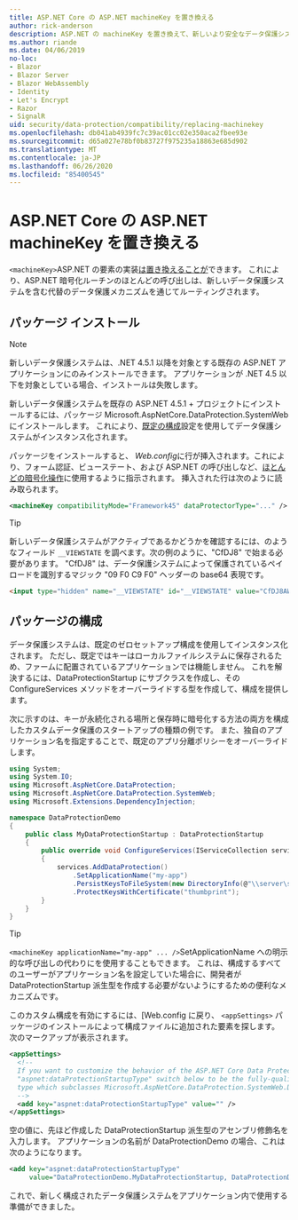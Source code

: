 ```yaml
---
title: ASP.NET Core の ASP.NET machineKey を置き換える
author: rick-anderson
description: ASP.NET の machineKey を置き換えて、新しいより安全なデータ保護システムを使用できるようにする方法について説明します。
ms.author: riande
ms.date: 04/06/2019
no-loc:
- Blazor
- Blazor Server
- Blazor WebAssembly
- Identity
- Let's Encrypt
- Razor
- SignalR
uid: security/data-protection/compatibility/replacing-machinekey
ms.openlocfilehash: db041ab4939fc7c39ac01cc02e350aca2fbee93e
ms.sourcegitcommit: d65a027e78bf0b83727f975235a18863e685d902
ms.translationtype: MT
ms.contentlocale: ja-JP
ms.lasthandoff: 06/26/2020
ms.locfileid: "85400545"
---
```

# <a name="replace-the-aspnet-machinekey-in-aspnet-core"></a>ASP.NET Core の ASP.NET machineKey を置き換える

<a name="compatibility-replacing-machinekey"></a>

`<machineKey>`ASP.NET の要素の実装[は置き換えることが](https://blogs.msdn.microsoft.com/webdev/2012/10/23/cryptographic-improvements-in-asp-net-4-5-pt-2/)できます。 これにより、ASP.NET 暗号化ルーチンのほとんどの呼び出しは、新しいデータ保護システムを含む代替のデータ保護メカニズムを通じてルーティングされます。

## <a name="package-installation"></a>パッケージ インストール

> [!NOTE]
> 新しいデータ保護システムは、.NET 4.5.1 以降を対象とする既存の ASP.NET アプリケーションにのみインストールできます。 アプリケーションが .NET 4.5 以下を対象としている場合、インストールは失敗します。

新しいデータ保護システムを既存の ASP.NET 4.5.1 + プロジェクトにインストールするには、パッケージ Microsoft.AspNetCore.DataProtection.SystemWeb にインストールします。 これにより、[既定の構成](xref:security/data-protection/configuration/default-settings)設定を使用してデータ保護システムがインスタンス化されます。

パッケージをインストールすると、 *Web.config*に行が挿入されます。これにより、フォーム認証、ビューステート、および ASP.NET の呼び出しなど、[ほとんどの暗号化操作](https://blogs.msdn.microsoft.com/webdev/2012/10/23/cryptographic-improvements-in-asp-net-4-5-pt-2/)に使用するように指示されます。 挿入された行は次のように読み取られます。

```xml
<machineKey compatibilityMode="Framework45" dataProtectorType="..." />
```

>[!TIP]
> 新しいデータ保護システムがアクティブであるかどうかを確認するには、のようなフィールド `__VIEWSTATE` を調べます。次の例のように、"CfDJ8" で始まる必要があります。 "CfDJ8" は、データ保護システムによって保護されているペイロードを識別するマジック "09 F0 C9 F0" ヘッダーの base64 表現です。

```html
<input type="hidden" name="__VIEWSTATE" id="__VIEWSTATE" value="CfDJ8AWPr2EQPTBGs3L2GCZOpk...">
```

## <a name="package-configuration"></a>パッケージの構成

データ保護システムは、既定のゼロセットアップ構成を使用してインスタンス化されます。 ただし、既定ではキーはローカルファイルシステムに保存されるため、ファームに配置されているアプリケーションでは機能しません。 これを解決するには、DataProtectionStartup にサブクラスを作成し、その ConfigureServices メソッドをオーバーライドする型を作成して、構成を提供します。

次に示すのは、キーが永続化される場所と保存時に暗号化する方法の両方を構成したカスタムデータ保護のスタートアップの種類の例です。 また、独自のアプリケーション名を指定することで、既定のアプリ分離ポリシーをオーバーライドします。

```csharp
using System;
using System.IO;
using Microsoft.AspNetCore.DataProtection;
using Microsoft.AspNetCore.DataProtection.SystemWeb;
using Microsoft.Extensions.DependencyInjection;

namespace DataProtectionDemo
{
    public class MyDataProtectionStartup : DataProtectionStartup
    {
        public override void ConfigureServices(IServiceCollection services)
        {
            services.AddDataProtection()
                .SetApplicationName("my-app")
                .PersistKeysToFileSystem(new DirectoryInfo(@"\\server\share\myapp-keys\"))
                .ProtectKeysWithCertificate("thumbprint");
        }
    }
}
```

>[!TIP]
> `<machineKey applicationName="my-app" ... />`SetApplicationName への明示的な呼び出しの代わりにを使用することもできます。 これは、構成するすべてのユーザーがアプリケーション名を設定していた場合に、開発者が DataProtectionStartup 派生型を作成する必要がないようにするための便利なメカニズムです。

このカスタム構成を有効にするには、[Web.config に戻り、 `<appSettings>` パッケージのインストールによって構成ファイルに追加された要素を探します。 次のマークアップが表示されます。

```xml
<appSettings>
  <!--
  If you want to customize the behavior of the ASP.NET Core Data Protection stack, set the
  "aspnet:dataProtectionStartupType" switch below to be the fully-qualified name of a
  type which subclasses Microsoft.AspNetCore.DataProtection.SystemWeb.DataProtectionStartup.
  -->
  <add key="aspnet:dataProtectionStartupType" value="" />
</appSettings>
```

空の値に、先ほど作成した DataProtectionStartup 派生型のアセンブリ修飾名を入力します。 アプリケーションの名前が DataProtectionDemo の場合、これは次のようになります。

```xml
<add key="aspnet:dataProtectionStartupType"
     value="DataProtectionDemo.MyDataProtectionStartup, DataProtectionDemo" />
```

これで、新しく構成されたデータ保護システムをアプリケーション内で使用する準備ができました。
